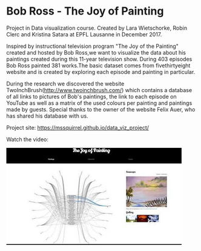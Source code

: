 # Bob Ross - The Joy of Painting

Project in Data visualization course. Created by Lara Wietschorke, Robin Clerc and Kristina Satara at EPFL Lausanne in December 2017. 

Inspired by instructional television program "The Joy of the Painting" created and hosted by Bob Ross,we want to visualize the data about his paintings created during this 11-year television show. During 403 episodes Bob Ross painted 381 works.The basic dataset comes from fivethirtyeight website and is created by exploring each episode and painting in particular.

During the research we discovered the website TwoInchBrush(http://www.twoinchbrush.com/) which contains a database of all links to pictures of Bob's paintings, the link to each episode on YouTube as well as a matrix of the used colours per painting and paintings made by guests. Special thanks to the owner of the website Felix Auer, who has shared his database with us.

Project site: https://mssquirrel.github.io/data_viz_project/

Watch the video: 

[![Watch the video:](videoImg.jpg)](https://www.youtube.com/watch?v=tbE7NGiYips&feature=youtu.be)

